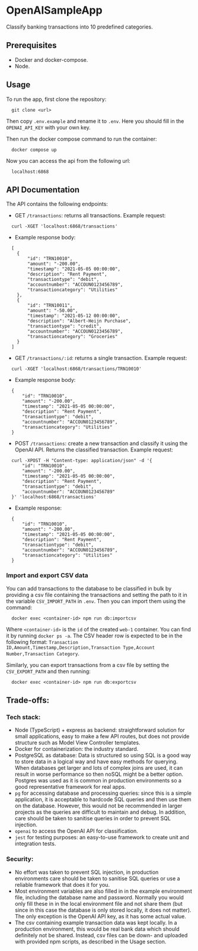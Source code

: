 # OpenAISampleApp

Classify banking transactions into 10 predefined categories.

## Prerequisites

- Docker and docker-compose.
- Node.

## Usage

To run the app, first clone the repository:

```
  git clone <url>
```

Then copy `.env.example` and rename it to `.env`. Here you should fill in the `OPENAI_API_KEY` with your own key.

Then run the docker compose command to run the container:

```
  docker compose up
```

Now you can access the api from the following url:

```
  localhost:6868
```

## API Documentation

The API contains the following endpoints:
- GET `/transactions`: returns all transactions. Example request:
```
  curl -XGET 'localhost:6868/transactions'
```
- Example response body:
```
  [
    {
        "id": "TRN10010",
        "amount": "-200.00",
        "timestamp": "2021-05-05 00:00:00",
        "description": "Rent Payment",
        "transactiontype": "debit",
        "accountnumber": "ACCOUN0123456789",
        "transactioncategory": "Utilities"
    },
    {
        "id": "TRN10011",
        "amount": "-50.00",
        "timestamp": "2021-05-12 00:00:00",
        "description": "Albert-Heijn Purchase",
        "transactiontype": "credit",
        "accountnumber": "ACCOUN0123456789",
        "transactioncategory": "Groceries"
    }
  ]
```
- GET `/transactions/:id`: returns a single transaction. Example request:
```
  curl -XGET 'localhost:6868/transactions/TRN10010'
```
- Example response body:
```
  {
      "id": "TRN10010",
      "amount": "-200.00",
      "timestamp": "2021-05-05 00:00:00",
      "description": "Rent Payment",
      "transactiontype": "debit",
      "accountnumber": "ACCOUN0123456789",
      "transactioncategory": "Utilities"
  }
```
- POST `/transactions`: create a new transaction and classify it using the OpenAI API. Returns the classified transaction. Example request:
```
  curl -XPOST -H "Content-type: application/json" -d '{
      "id": "TRN10010",
      "amount": "-200.00",
      "timestamp": "2021-05-05 00:00:00",
      "description": "Rent Payment",
      "transactiontype": "debit",
      "accountnumber": "ACCOUN0123456789"
  }' 'localhost:6868/transactions'
```
- Example response:
```
  {
      "id": "TRN10010",
      "amount": "-200.00",
      "timestamp": "2021-05-05 00:00:00",
      "description": "Rent Payment",
      "transactiontype": "debit",
      "accountnumber": "ACCOUN0123456789",
      "transactioncategory": "Utilities"
  }
```

### Import and export CSV data

You can add transactions to the database to be classified in bulk by providing a csv file containing the transactions and setting the path to it in the variable `CSV_IMPORT_PATH` in `.env`. Then you can import them using the command:
```
  docker exec <container-id> npm run db:importcsv
```
Where `<container-id>` is the `id` of the created `web-1` container. You can find it by running `docker ps -a`. 
The CSV header row is expected to be in the following format:
`Transaction ID,Amount,Timestamp,Description,Transaction Type,Account Number,Transaction Category`.

Similarly, you can export transactions from a csv file by setting the `CSV_EXPORT_PATH` and then running:
```
  docker exec <container-id> npm run db:exportcsv
```

## Trade-offs:

### Tech stack:
- Node (TypeScript) + express as backend: straightforward solution for small applications, easy to make a few API routes, but does not provide structure such as Model View Controller templates.
- Docker for containerization: the industry standard.
- PostgreSQL as database: Data is structured so using SQL is a good way to store data in a logical way and have easy methods for querying. When databases get larger and lots of complex joins are used, it can result in worse performance so then noSQL might be a better option. Postgres was used as it is common in production environments so a good representative framework for real apps.
- `pg` for accessing database and processing queries: since this is a simple application, it is acceptable to hardcode SQL queries and then use them on the database. However, this would not be recommended in larger projects as the queries are difficult to maintain and debug. In addition, care should be taken to sanitise queries in order to prevent SQL injection.
- `openai` to access the OpenAI API for classification.
- `jest` for testing purposes: an easy-to-use framework to create unit and integration tests.

### Security:
- No effort was taken to prevent SQL injection, in production environments care should be taken to sanitise SQL queries or use a reliable framework that does it for you.
- Most environment variables are also filled in in the example environment file, including the database name and password. Normally you would only fill these in in the local environment file and not share them (but since in this case the database is only stored locally, it does not matter). The only exception is the OpenAI API key, as it has some actual value.
- The csv containing example transaction data was kept locally. In a production environment, this would be real bank data which should definitely not be shared. Instead, csv files can be down- and uploaded with provided npm scripts, as described in the Usage section.
